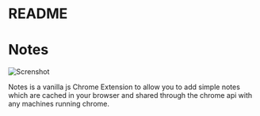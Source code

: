 # README

# Notes
![Screnshot](https://i.imgur.com/VbuOKQK.png)

Notes is a vanilla js Chrome Extension to allow you to add simple notes which are cached in your browser and shared through the chrome api with any machines running chrome.
